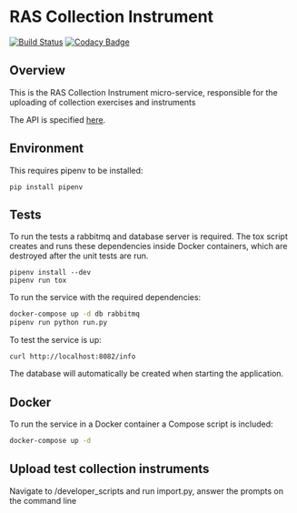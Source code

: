 # RAS Collection Instrument

[![Build Status](https://travis-ci.org/ONSdigital/ras-collection-instrument.svg?branch=master)](https://travis-ci.org/ONSdigital/ras-collection-instrument) [![Codacy Badge](https://api.codacy.com/project/badge/Grade/e4cee89df456488c95c26c10a07e4f97)](https://www.codacy.com/app/ONSDigital/ras-collection-instrument?utm_source=github.com&amp;utm_medium=referral&amp;utm_content=ONSdigital/ras-collection-instrument&amp;utm_campaign=Badge_Grade)

## Overview
This is the RAS Collection Instrument micro-service, responsible for the uploading of collection exercises and instruments

The API is specified [here](./API.md).

## Environment
This requires pipenv to be installed:
```
pip install pipenv
```

## Tests
To run the tests a rabbitmq and database server is required. The tox script creates and runs these dependencies inside Docker containers, which are destroyed after the unit tests are run.
```
pipenv install --dev
pipenv run tox
```

To run the service with the required dependencies:
``` bash
docker-compose up -d db rabbitmq
pipenv run python run.py
```

To test the service is up:

```
curl http://localhost:8082/info
```

The database will automatically be created when starting the application.

## Docker
To run the service in a Docker container a Compose script is included:
```bash
docker-compose up -d
```

## Upload test collection instruments
Navigate to /developer_scripts and run import.py, answer the prompts on the command line


